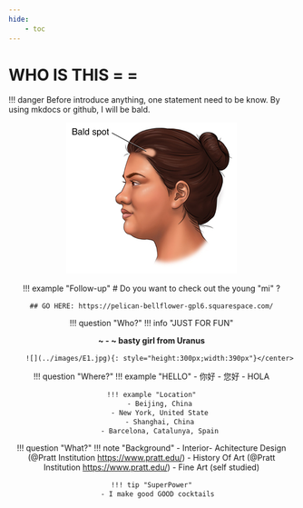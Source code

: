 ```yaml
---
hide:
    - toc
---
```


# WHO IS THIS = =
!!! danger
    Before introduce anything, one statement need to be know.
    By using mkdocs or github, I will be bald.
    <center>![](../images/bald.jpg)


!!! example "Follow-up"
    # Do you want to check out the young "mi" ?

    ## GO HERE: https://pelican-bellflower-gpl6.squarespace.com/
    
!!! question "Who?"
    !!! info "JUST FOR FUN"
        <center>**~ - ~   basty girl from Uranus**

        ![](../images/E1.jpg){: style="height:300px;width:390px"}</center>


!!! question "Where?"
    !!! example "HELLO"
        - 你好
        - 您好
        - HOLA

    !!! example "Location"
        - Beijing, China
        - New York, United State
        - Shanghai, China
        - Barcelona, Catalunya, Spain

!!! question "What?"
    !!! note "Background"
        - Interior- Achitecture Design (@Pratt Institution https://www.pratt.edu/)
        - History Of Art (@Pratt Institution https://www.pratt.edu/)
        - Fine Art (self studied)


    !!! tip "SuperPower"
        - I make good GOOD cocktails 